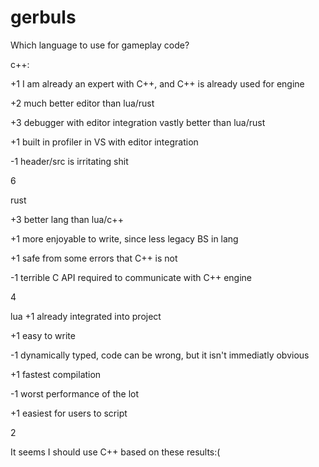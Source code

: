 # gerbuls



Which language to use for gameplay code? 

c++:

+1 I am already an expert with C++, and C++ is already used for engine

+2 much better editor than lua/rust

+3 debugger with editor integration vastly better than lua/rust

+1 built in profiler in VS with editor integration

-1 header/src is irritating shit

6

rust

+3 better lang than lua/c++

+1 more enjoyable to write, since less legacy BS in lang

+1 safe from some errors that C++ is not

-1 terrible C API required to communicate with C++ engine

4

lua
+1 already integrated into project

+1 easy to write

-1 dynamically typed, code can be wrong, but it isn't immediatly obvious

+1 fastest compilation

-1 worst performance of the lot

+1 easiest for users to script 

2

It seems I should use C++ based on these results:(

